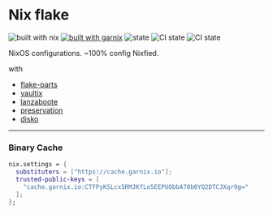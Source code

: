 # Nix flake

![built with nix](https://img.shields.io/static/v1?logo=nixos&logoColor=white&label=&message=Built%20with%20Nix&color=41439a)
[![built with garnix](https://img.shields.io/endpoint.svg?url=https%3A%2F%2Fgarnix.io%2Fapi%2Fbadges%2Foluceps%2Fnixos-config)](https://garnix.io)
![state](https://img.shields.io/badge/works-on%20my%20machines-FEDFE1)
![CI state](https://github.com/oluceps/nixos-config/actions/workflows/lint.yaml/badge.svg)
![CI state](https://github.com/oluceps/nixos-config/actions/workflows/sensitive.yaml/badge.svg)  

NixOS configurations. ~100% config Nixfied.

with

+ [flake-parts](https://github.com/hercules-ci/flake-parts)
+ [vaultix](https://github.com/oluceps/vaultix)
+ [lanzaboote](https://github.com/nix-community/lanzaboote)
+ [preservation](https://github.com/WilliButz/preservation)
+ [disko](https://github.com/nix-community/disko)

---

### Binary Cache

```nix
nix.settings = {
  substituters = ["https://cache.garnix.io"];
  trusted-public-keys = [
    "cache.garnix.io:CTFPyKSLcx5RMJKfLo5EEPUObbA78b0YQ2DTCJXqr9g="
  ];
};
```
